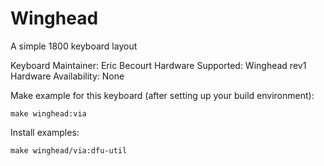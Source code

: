 Winghead
===

A simple 1800 keyboard layout

Keyboard Maintainer: Eric Becourt
Hardware Supported: Winghead rev1
Hardware Availability: None

Make example for this keyboard (after setting up your build environment):

    make winghead:via

Install examples:

    make winghead/via:dfu-util



